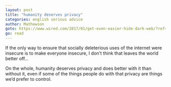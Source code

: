 ```yaml
---
layout: post
title: "humanity deserves privacy"
categories: english serious advice
author: Mathewson
goto: https://www.wired.com/2017/01/get-even-easier-hide-dark-web/?ref=speak.junglestar.org
go: read
---
```

If the only way to ensure that socially deleterious uses of the internet were insecure is to make everyone insecure, I don’t think that leaves the world better off...

On the whole, humanity deserves privacy and does better with it than without it, even if some of the things people do with that privacy are things we’d prefer to control.
